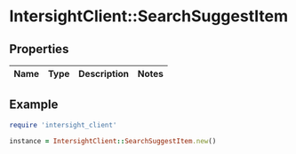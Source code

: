 # IntersightClient::SearchSuggestItem

## Properties

| Name | Type | Description | Notes |
| ---- | ---- | ----------- | ----- |

## Example

```ruby
require 'intersight_client'

instance = IntersightClient::SearchSuggestItem.new()
```

